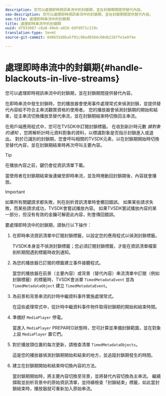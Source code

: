 ```yaml
---
description: 您可以處理即時視訊串流中的封鎖期，並在封鎖期間提供替代內容。
seo-description: 您可以處理即時視訊串流中的封鎖期，並在封鎖期間提供替代內容。
seo-title: 處理即時串流中的封鎖期
title: 處理即時串流中的封鎖期
uuid: df933087-c8a8-49eb-a016-6dfd971c219c
translation-type: tm+mt
source-git-commit: 040655d8ba5f91c98ed0584c08db226ffe1e0f4e

---
```



# 處理即時串流中的封鎖期{#handle-blackouts-in-live-streams}

您可以處理即時視訊串流中的封鎖期，並在封鎖期間提供替代內容。

在即時串流中發生封鎖時，您的播放器會使用事件處理常式來偵測封鎖，並提供替代內容給不符合主串流觀賞資格的使用者。 您的播放器會偵測封鎖期的開始和結束，從主串流切換播放至替代串流，並在封鎖期結束時切換回主串流。

在用戶端應用程式中，您可在TVSDK中訂閱封鎖標籤。 在收到新計時元數 *據對象的通知* ，您將解析計時元資料對象的資料，以標識對象是否指示封鎖進入或退出。 對於已識別的封鎖期，您會呼叫相關的TVSDK元素，以在封鎖期開始時切換至替代內容，並在封鎖期結束時再次呼叫主要內容。

>[!TIP]
>
>在播放內容之前，鍵仍會從資訊清單下載。

當使用者在封鎖期結束後連線至即時串流，並及時捲動回封鎖期後，內容就會播放。

>[!IMPORTANT]
>
>如果所有關鍵請求都失敗，則在剖析資訊清單時會擲回錯誤。 如果某些請求失敗，而某些請求成功，TVSDK會嘗試播放內容。 如果TVSDK嘗試播放內容的某一部分，但沒有有效的金鑰可解密此內容，則會傳回錯誤。

要處理即時流中的封鎖期，請執行以下操作：

1. 在即時串流資訊清單中訂閱封鎖標籤，以設定您的應用程式以偵測封鎖標籤。

   TVSDK本身並不偵測封鎖標籤；您必須訂閱封鎖標籤，才能在資訊清單檔案剖析期間遇到標籤時收到通知。
1. 為您的播放器已訂閱的標籤建立事件接聽程式。

   當您的播放器在前景（主要內容）或背景（替代內容）串流清單中訂閱（例如封鎖標籤）的標籤時，TVSDK會派單 `TimedMetadataEvent` 並為 `TimedMetadataObject` 建立 `TimedMetadataEvent`。
1. 為前景和背景串流的計時中繼資料事件實施處理常式。

   在這些處理常式中，從計時中繼資料事件物件取得封鎖期的開始和結束時間。
1. 準備好 `MediaPlayer` 停電。

   當進入 `MediaPlayer` PREPARED狀態時，您可計算並準備封鎖範圍，並在對象上設 `MediaPlayer` 置它們。

1. 對於播放頭位置的每次更新，請檢查清單 `TimedMetadataObjects`。

   這是您的播放器偵測封鎖期開始和結束的地方，並追蹤封鎖期發生的時間。

1. 建立在封鎖期開始和結束時切換內容的方法。

   當封鎖期開始時，將主要內容切換至背景，並將替代內容切換為主串流。 繼續擷取並剖析背景中的原始資訊清單，並持續檢查「封鎖結束」標籤，如此當封鎖結束時，播放器就可重新加入原始串流。

